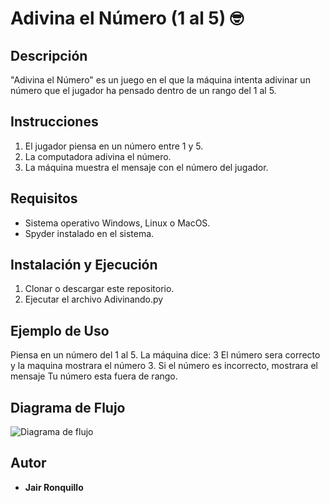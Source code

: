 # Adivina el Número (1 al 5) 🤓

## Descripción
"Adivina el Número" es un juego en el que la máquina intenta adivinar un número que el jugador ha pensado dentro de un rango del 1 al 5.

## Instrucciones
1. El jugador piensa en un número entre 1 y 5.
2. La computadora adivina el número.
3. La máquina muestra el mensaje con el número del jugador. 

## Requisitos
- Sistema operativo Windows, Linux o MacOS.
- Spyder instalado en el sistema.

## Instalación y Ejecución
1. Clonar o descargar este repositorio.
2. Ejecutar el archivo Adivinando.py

## Ejemplo de Uso
Piensa en un número del 1 al 5.
La máquina dice: 3
El número sera correcto y la maquina mostrara el número 3. 
Si el número es incorrecto, mostrara el mensaje Tu número esta fuera de rango. 

## Diagrama de Flujo

![Diagrama de flujo](https://github.com/user-attachments/assets/f39afa94-75a3-4d83-ac5c-79288ad6c649)

## Autor
- **Jair Ronquillo**
